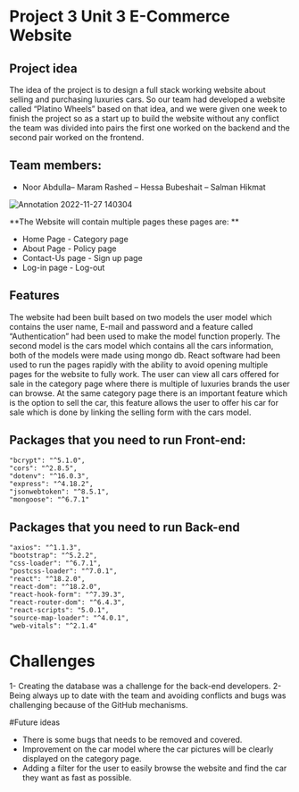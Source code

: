 # Project 3 Unit 3 E-Commerce Website	

## Project idea	
The idea of the project is to design a full stack working website about selling and purchasing luxuries cars. So our team had developed a website called “Platino Wheels” based on that idea, and we were given one week to finish the project so as a start up to build the website without any conflict the team was divided into pairs the first one worked on the backend and the second pair worked on the frontend. 
 
## Team members:
- Noor Abdulla– Maram Rashed – Hessa Bubeshait – Salman Hikmat

![Annotation 2022-11-27 140304](https://user-images.githubusercontent.com/113592332/204132038-8e1b2ed6-d30f-4007-92f4-8b4e43139ac2.png)


**The Website will contain multiple pages these pages are: **
- Home Page                                                       - Category page
- About Page                                                       - Policy page
- Contact-Us page                                               - Sign up page
- Log-in page                                                       - Log-out     

## Features
The website had been built based on two models the user model which contains the user name, E-mail and password and a feature called “Authentication” had been used to make the model function properly. 
The second model is the cars model which contains all the cars information, both of the models were made using mongo db.
React software had been used to run the pages rapidly with the ability to avoid opening multiple pages for the website to fully work.
The user can view all cars offered for sale in the category page where there is multiple of luxuries brands the user can browse.
At the same category page there is an important feature which is the option to sell the car, this feature allows the user to offer his car for sale which is done by linking the selling form with the cars model.




## Packages that you need to run Front-end:
    "bcrypt": "^5.1.0",
    "cors": "^2.8.5",
    "dotenv": "^16.0.3",
    "express": "^4.18.2",
    "jsonwebtoken": "^8.5.1",
    "mongoose": "^6.7.1"

## Packages that you need to run Back-end

    "axios": "^1.1.3",
    "bootstrap": "^5.2.2",
    "css-loader": "^6.7.1",
    "postcss-loader": "^7.0.1",
    "react": "^18.2.0",
    "react-dom": "^18.2.0",
    "react-hook-form": "^7.39.3",
    "react-router-dom": "^6.4.3",
    "react-scripts": "5.0.1",
    "source-map-loader": "^4.0.1",
    "web-vitals": "^2.1.4"
	


# Challenges 
1-	Creating the database was a challenge for the back-end developers.
2-	Being always up to date with the team and avoiding conflicts and bugs was challenging because of the GitHub mechanisms.

#Future ideas
-	There is some bugs that needs to be removed and covered.
-	Improvement on the car model where the car pictures will be clearly displayed on the category page.
-	Adding a filter for the user to easily browse the website and find the car they want as fast as possible.
